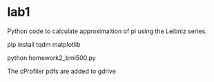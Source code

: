 # lab1

Python code to calculate approximaition of pi using the Leibniz series.

pip install tqdm matplotlib

python homework2_bmi500.py

The cProfiler pdfs are added to gdrive

